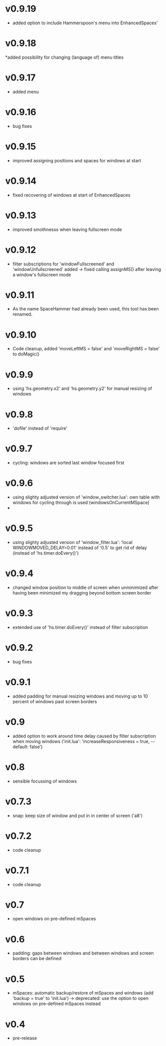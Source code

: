 # v0.9.19

* added option to include Hammerspoon's menu into EnhancedSpaces'

# v0.9.18

*added possibility for changing (language of) menu titles

# v0.9.17

* added menu

# v0.9.16

* bug fixes
  
# v0.9.15

* improved assigning positions and spaces for windows at start

# v0.9.14

* fixed recovering of windows at start of EnhancedSpaces

# v0.9.13

* improved smothnesss when leaving fullscreen mode

# v0.9.12

* filter subscriptions for 'windowFullscreened' and 'windowUnfullscreened' added -> fixed calling assignMS() after leaving a window's fullscreen mode

# v0.9.11

* As the name SpaceHammer had already been used, this tool has been renamed.

# v0.9.10

* Code cleanup, added 'moveLeftMS = false' and 'moveRightMS = false' to doMagic()

# v0.9.9

* using 'hs.geometry.x2' and 'hs.geometry.y2' for manual resizing of windows

# v0.9.8

* 'dofile' instead of 'require'

# v0.9.7

* cycling: windows are sorted last window focused first

# v0.9.6

* using slighty adjusted version of 'window_switcher.lua': own table with windows for cycling through is used (windowsOnCurrentMSpace)
*   
# v0.9.5

* using slighty adjusted version of 'window_filter.lua': 'local WINDOWMOVED_DELAY=0.01' instead of '0.5' to get rid of delay (instead of 'hs.timer.doEvery()')
  
# v0.9.4

* changed window position to middle of screen when unminimized after having been minimized my dragging beyond bottom screen border
  
# v0.9.3

* extended use of 'hs.timer.doEvery()' instead of filter subscription

# v0.9.2

* bug fixes
  
# v0.9.1

* added padding for manual resizing windows and moving up to 10 percent of windows past screen borders

  
# v0.9

* added option to work around time delay caused by filter subscription when moving windows ('init.lua': 'increaseResponsiveness = true, -- default: false')


  
# v0.8

* sensible focussing of windows


# v0.7.3

* snap: keep size of window and put in in center of screen ('a8')


# v0.7.2

* code cleanup

# v0.7.1

* code cleanup
  
# v0.7

* open windows on pre-defined mSpaces

# v0.6

* padding: gaps between windows and between windows and screen borders can be defined
  
# v0.5

* mSpaces: automatic backup/restore of mSpaces and windows (add 'backup = true' to 'init.lua') -> deprecated: use the option to open windows on pre-defined mSpaces instead

 # v0.4

* pre-release
  
